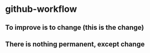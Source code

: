 # github-workflow
## To improve is to change (this is the change)
## There is nothing permanent, except change